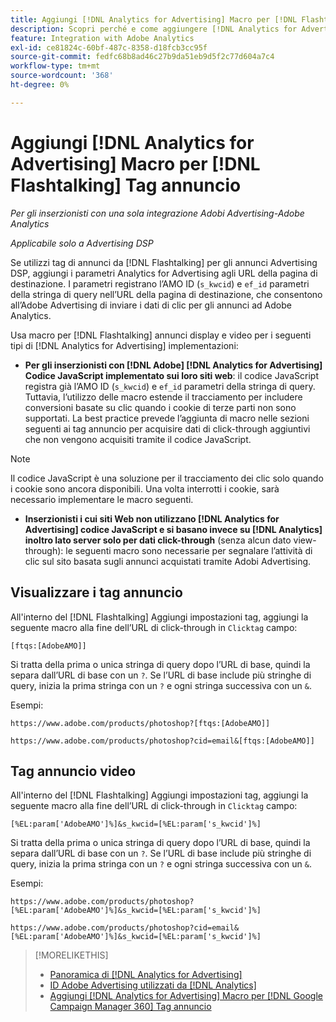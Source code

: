 ```yaml
---
title: Aggiungi [!DNL Analytics for Advertising] Macro per [!DNL Flashtalking] Tag annuncio
description: Scopri perché e come aggiungere [!DNL Analytics for Advertising] macro per [!DNL Flashtalking] tag annuncio
feature: Integration with Adobe Analytics
exl-id: ce81824c-60bf-487c-8358-d18fcb3cc95f
source-git-commit: fedfc68b8ad46c27b9da51eb9d5f2c77d604a7c4
workflow-type: tm+mt
source-wordcount: '368'
ht-degree: 0%

---
```


# Aggiungi [!DNL Analytics for Advertising] Macro per [!DNL Flashtalking] Tag annuncio

*Per gli inserzionisti con una sola integrazione Adobi Advertising-Adobe Analytics*

*Applicabile solo a Advertising DSP*

Se utilizzi tag di annunci da [!DNL Flashtalking] per gli annunci Advertising DSP, aggiungi i parametri Analytics for Advertising agli URL della pagina di destinazione. I parametri registrano l’AMO ID (`s_kwcid`) e `ef_id` parametri della stringa di query nell’URL della pagina di destinazione, che consentono all’Adobe Advertising di inviare i dati di clic per gli annunci ad Adobe Analytics.

Usa macro per [!DNL Flashtalking] annunci display e video per i seguenti tipi di [!DNL Analytics for Advertising] implementazioni:

* **Per gli inserzionisti con [!DNL Adobe] [!DNL Analytics for Advertising] Codice JavaScript implementato sui loro siti web**: il codice JavaScript registra già l’AMO ID (`s_kwcid`) e `ef_id` parametri della stringa di query. Tuttavia, l’utilizzo delle macro estende il tracciamento per includere conversioni basate su clic quando i cookie di terze parti non sono supportati. La best practice prevede l’aggiunta di macro nelle sezioni seguenti ai tag annuncio per acquisire dati di click-through aggiuntivi che non vengono acquisiti tramite il codice JavaScript.

>[!NOTE]
>
>Il codice JavaScript è una soluzione per il tracciamento dei clic solo quando i cookie sono ancora disponibili. Una volta interrotti i cookie, sarà necessario implementare le macro seguenti.

* **Inserzionisti i cui siti Web non utilizzano [!DNL Analytics for Advertising] codice JavaScript e si basano invece su [!DNL Analytics] inoltro lato server solo per dati click-through** (senza alcun dato view-through): le seguenti macro sono necessarie per segnalare l’attività di clic sul sito basata sugli annunci acquistati tramite Adobi Advertising.

## Visualizzare i tag annuncio

All&#39;interno del [!DNL Flashtalking] Aggiungi impostazioni tag, aggiungi la seguente macro alla fine dell’URL di click-through in `Clicktag` campo:

```
[ftqs:[AdobeAMO]]
```

Si tratta della prima o unica stringa di query dopo l’URL di base, quindi la separa dall’URL di base con un `?`. Se l’URL di base include più stringhe di query, inizia la prima stringa con un `?` e ogni stringa successiva con un `&`.

Esempi:

`https://www.adobe.com/products/photoshop?[ftqs:[AdobeAMO]]`

`https://www.adobe.com/products/photoshop?cid=email&[ftqs:[AdobeAMO]]`

## Tag annuncio video

All&#39;interno del [!DNL Flashtalking] Aggiungi impostazioni tag, aggiungi la seguente macro alla fine dell’URL di click-through in `Clicktag` campo:

```
[%EL:param['AdobeAMO']%]&s_kwcid=[%EL:param['s_kwcid']%]
```

Si tratta della prima o unica stringa di query dopo l’URL di base, quindi la separa dall’URL di base con un `?`. Se l’URL di base include più stringhe di query, inizia la prima stringa con un `?` e ogni stringa successiva con un `&`.

Esempi:

`https://www.adobe.com/products/photoshop?[%EL:param['AdobeAMO']%]&s_kwcid=[%EL:param['s_kwcid']%]`

`https://www.adobe.com/products/photoshop?cid=email&[%EL:param['AdobeAMO']%]&s_kwcid=[%EL:param['s_kwcid']%]`

>[!MORELIKETHIS]
>
>* [Panoramica di [!DNL Analytics for Advertising]](overview.md)
>* [ID Adobe Advertising utilizzati da [!DNL Analytics]](/help/integrations/analytics/ids.md)
>* [Aggiungi [!DNL Analytics for Advertising] Macro per [!DNL Google Campaign Manager 360] Tag annuncio](/help/integrations/analytics/macros-google-campaign-manager.md)

